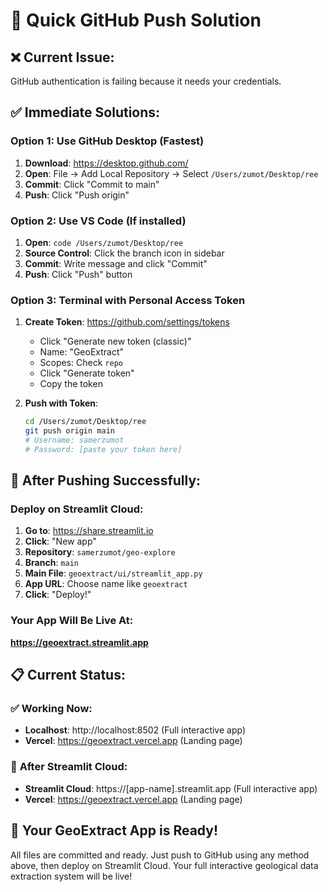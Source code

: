 # 🚀 Quick GitHub Push Solution

## ❌ **Current Issue:**
GitHub authentication is failing because it needs your credentials.

## ✅ **Immediate Solutions:**

### **Option 1: Use GitHub Desktop (Fastest)**
1. **Download**: https://desktop.github.com/
2. **Open**: File → Add Local Repository → Select `/Users/zumot/Desktop/ree`
3. **Commit**: Click "Commit to main"
4. **Push**: Click "Push origin"

### **Option 2: Use VS Code (If installed)**
1. **Open**: `code /Users/zumot/Desktop/ree`
2. **Source Control**: Click the branch icon in sidebar
3. **Commit**: Write message and click "Commit"
4. **Push**: Click "Push" button

### **Option 3: Terminal with Personal Access Token**
1. **Create Token**: https://github.com/settings/tokens
   - Click "Generate new token (classic)"
   - Name: "GeoExtract"
   - Scopes: Check `repo`
   - Click "Generate token"
   - Copy the token

2. **Push with Token**:
   ```bash
   cd /Users/zumot/Desktop/ree
   git push origin main
   # Username: samerzumot
   # Password: [paste your token here]
   ```

## 🎯 **After Pushing Successfully:**

### **Deploy on Streamlit Cloud:**
1. **Go to**: https://share.streamlit.io
2. **Click**: "New app"
3. **Repository**: `samerzumot/geo-explore`
4. **Branch**: `main`
5. **Main File**: `geoextract/ui/streamlit_app.py`
6. **App URL**: Choose name like `geoextract`
7. **Click**: "Deploy!"

### **Your App Will Be Live At:**
**https://geoextract.streamlit.app**

## 📋 **Current Status:**

### ✅ **Working Now:**
- **Localhost**: http://localhost:8502 (Full interactive app)
- **Vercel**: https://geoextract.vercel.app (Landing page)

### 🚀 **After Streamlit Cloud:**
- **Streamlit Cloud**: https://[app-name].streamlit.app (Full interactive app)
- **Vercel**: https://geoextract.vercel.app (Landing page)

## 🎉 **Your GeoExtract App is Ready!**

All files are committed and ready. Just push to GitHub using any method above, then deploy on Streamlit Cloud. Your full interactive geological data extraction system will be live!

